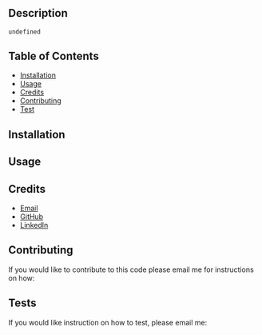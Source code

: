 
  #  

  ## Description
  
    
  
    undefined

  ## Table of Contents
  
  * [Installation](#installation)
  * [Usage](#usage)
  * [Credits](#credits)
  * [Contributing](#contributing) 
  * [Test](#test)
  
  
  ## Installation
  
  
  
  
  ## Usage 
  
  
  
  
  ## Credits
  
  
  * [Email]()
  * [GitHub]()
  * [LinkedIn]()
    
  ## Contributing
  
  If you would like to contribute to this code please email me for instructions on how: 
  []()
  
  ## Tests
  
  If you would like instruction on how to test, please email me: 
  []()
